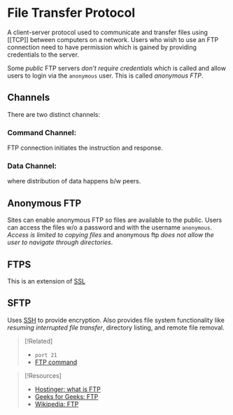 
# File Transfer Protocol
A client-server protocol used to communicate and transfer files using [[TCP]] between computers on a network. Users who wish to use an FTP connection need to have permission which is gained by providing credentials to the server.

Some *public* FTP servers *don't require credentials* which is called and allow users to login via the `anonymous` user. This is called *anonymous FTP*.
## Channels
There are two distinct channels:
### Command Channel:
FTP connection initiates the instruction and response.
### Data Channel:
where distribution of data happens b/w peers.
## Anonymous FTP
Sites can enable anonymous FTP so files are available to the public. Users can access the files w/o a password and with the username ``anonymous``. *Access is limited to copying files* and anonymous ftp *does not allow the user to navigate through directories*.
## FTPS
This is an extension of [SSL](SSL.md)
## SFTP
Uses [SSH](/networking/protocols/SSH.md) to provide encryption. Also provides file system functionality like *resuming interrupted file transfer*, directory listing, and remote file removal.

> [!Related]
> - `port 21`
> - [FTP command](CLI-tools/linux/ftp-command.md)

> [!Resources]
> - [Hostinger: what is FTP](https://www.hostinger.com/tutorials/what-is-ftp)
> - [Geeks for Geeks: FTP](https://www.geeksforgeeks.org/file-transfer-protocol-ftp/)
> - [Wikipedia: FTP](https://en.wikipedia.org/wiki/SSH_File_Transfer_Protocol)


